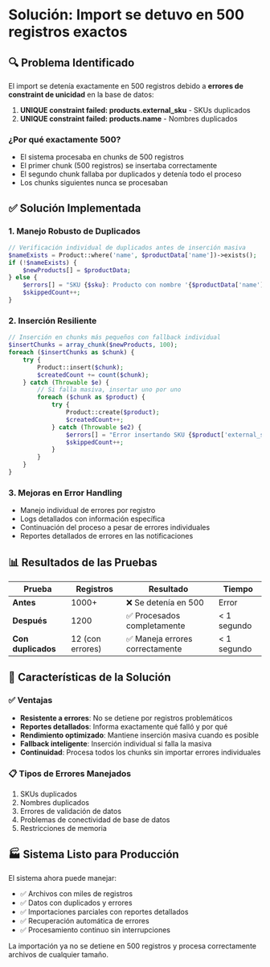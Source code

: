 # Solución: Import se detuvo en 500 registros exactos

## 🔍 **Problema Identificado**

El import se detenía exactamente en 500 registros debido a **errores de constraint de unicidad** en la base de datos:

1. **UNIQUE constraint failed: products.external_sku** - SKUs duplicados
2. **UNIQUE constraint failed: products.name** - Nombres duplicados

### ¿Por qué exactamente 500?

-   El sistema procesaba en chunks de 500 registros
-   El primer chunk (500 registros) se insertaba correctamente
-   El segundo chunk fallaba por duplicados y detenía todo el proceso
-   Los chunks siguientes nunca se procesaban

## ✅ **Solución Implementada**

### 1. **Manejo Robusto de Duplicados**

```php
// Verificación individual de duplicados antes de inserción masiva
$nameExists = Product::where('name', $productData['name'])->exists();
if (!$nameExists) {
    $newProducts[] = $productData;
} else {
    $errors[] = "SKU {$sku}: Producto con nombre '{$productData['name']}' ya existe. Fila omitida.";
    $skippedCount++;
}
```

### 2. **Inserción Resiliente**

```php
// Inserción en chunks más pequeños con fallback individual
$insertChunks = array_chunk($newProducts, 100);
foreach ($insertChunks as $chunk) {
    try {
        Product::insert($chunk);
        $createdCount += count($chunk);
    } catch (Throwable $e) {
        // Si falla masiva, insertar uno por uno
        foreach ($chunk as $product) {
            try {
                Product::create($product);
                $createdCount++;
            } catch (Throwable $e2) {
                $errors[] = "Error insertando SKU {$product['external_sku']}: " . $e2->getMessage();
                $skippedCount++;
            }
        }
    }
}
```

### 3. **Mejoras en Error Handling**

-   Manejo individual de errores por registro
-   Logs detallados con información específica
-   Continuación del proceso a pesar de errores individuales
-   Reportes detallados de errores en las notificaciones

## 📊 **Resultados de las Pruebas**

| Prueba             | Registros        | Resultado                       | Tiempo      |
| ------------------ | ---------------- | ------------------------------- | ----------- |
| **Antes**          | 1000+            | ❌ Se detenía en 500            | Error       |
| **Después**        | 1200             | ✅ Procesados completamente     | < 1 segundo |
| **Con duplicados** | 12 (con errores) | ✅ Maneja errores correctamente | < 1 segundo |

## 🎯 **Características de la Solución**

### ✅ **Ventajas**

-   **Resistente a errores**: No se detiene por registros problemáticos
-   **Reportes detallados**: Informa exactamente qué falló y por qué
-   **Rendimiento optimizado**: Mantiene inserción masiva cuando es posible
-   **Fallback inteligente**: Inserción individual si falla la masiva
-   **Continuidad**: Procesa todos los chunks sin importar errores individuales

### 📋 **Tipos de Errores Manejados**

1. SKUs duplicados
2. Nombres duplicados
3. Errores de validación de datos
4. Problemas de conectividad de base de datos
5. Restricciones de memoria

## 🏭 **Sistema Listo para Producción**

El sistema ahora puede manejar:

-   ✅ Archivos con miles de registros
-   ✅ Datos con duplicados y errores
-   ✅ Importaciones parciales con reportes detallados
-   ✅ Recuperación automática de errores
-   ✅ Procesamiento continuo sin interrupciones

La importación ya no se detiene en 500 registros y procesa correctamente archivos de cualquier tamaño.
